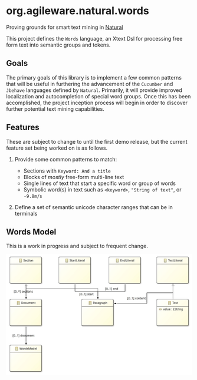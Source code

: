 # org.agileware.natural.words

Proving grounds for smart text mining in [Natural](https://github.com/rlogiacco/Natural)

This project defines the `Words` language, an Xtext Dsl for processing free form text 
into semantic groups and tokens.

## Goals

The primary goals of this library is to implement a few common patterns that will be
useful in furthering the advancement of the `Cucumber` and `Jbehave` languages defined
by `Natural`. Primarily, it will provide improved localization and autocompletion of
special word groups. Once this has been accomplished, the project inception process 
will begin in order to discover further potential text mining capabilities.

## Features

These are subject to change to until the first demo release, but the current feature
set being worked on is as follows.

1. Provide some common patterns to match: 
	* Sections with `Keyword: And a title`
	* Blocks of *mostly* free-form multi-line text
	* Single lines of text that start a specific word or group of words
	* Symbolic word(s) in text such as `<keyword>`, `"String of text"`, or `-9.8m/s`

2. Define a set of semantic unicode character ranges that can be in terminals


## Words Model

This is a work in progress and subject to frequent change.

![Words Model AST Diagram](org.agileware.natural.words/model/Words.model.jpg)
